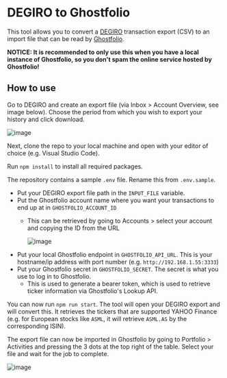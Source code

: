 # DEGIRO to Ghostfolio

This tool allows you to convert a [DEGIRO](https://www.degiro.nl) transaction export (CSV) to an import file that can be read by [Ghostfolio](https://github.com/ghostfolio/ghostfolio/). 


**NOTICE: It is recommended to only use this when you have a local instance of Ghostfolio, so you don't spam the online service hosted by Ghostfolio!**

## How to use

Go to DEGIRO and create an export file (via Inbox > Account Overview, see image below). Choose the period from which you wish to export your history and click download.

![image](https://user-images.githubusercontent.com/5620002/208771980-6eb46aeb-5ea7-44dc-88b4-528d8fc1a264.png)


Next, clone the repo to your local machine and open with your editor of choice (e.g. Visual Studio Code).

Run `npm install` to install all required packages.

The repository contains a sample `.env` file. Rename this from `.env.sample`.

- Put your DEGIRO export file path in the `INPUT_FILE` variable.
- Put the Ghostfolio account name where you want your transactions to end up at in `GHOSTFOLIO_ACCOUNT_ID` 
  - This can be retrieved by going to Accounts > select your account and copying the ID from the URL 
  
    ![image](https://user-images.githubusercontent.com/5620002/203353840-f5db7323-fb2f-4f4f-befc-e4e340466a74.png)
- Put your local Ghostfolio endpoint in `GHOSTFOLIO_API_URL`. This is your hostname/ip address with port number (e.g. `http://192.168.1.55:3333`)
- Put your Ghostfolio secret in `GHOSTFOLIO_SECRET`. The secret is what you use to log in to Ghostfolio.
  - This is used to generate a bearer token, which is used to retrieve ticker information via Ghostfolio's Lookup API.
  
You can now run `npm run start`. The tool will open your DEGIRO export and will convert this. It retrieves the tickers that are supported YAHOO Finance (e.g. for European stocks like `ASML`, it will retrieve `ASML.AS` by the corresponding ISIN). 
  
The export file can now be imported in Ghostfolio by going to Portfolio > Activities and pressing the 3 dots at the top right of the table. Select your file and wait for the job to complete.

![image](https://user-images.githubusercontent.com/5620002/203356387-1f42ca31-7cff-44a5-8f6c-84045cf7101e.png)

